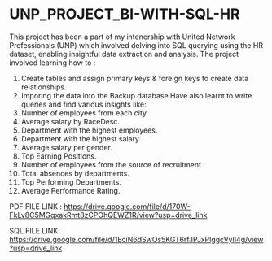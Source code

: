 # UNP_PROJECT_BI-WITH-SQL-HR
This project has been a part of my intenership with United Network Professionals (UNP) which involved delving 
into SQL querying using the HR dataset, enabling insightful data extraction and analysis.
The project involved learning how to :
1. Create tables and assign primary keys & foreign keys to create data relationships.
2. Imporing the data into the Backup database
Have also learnt to write queries and find various insights like:
1. Number of employees from each city.
2. Average salary by RaceDesc.
3. Department with the highest employees.
4. Department with the highest salary.
5. Average salary per gender.
6. Top Earning Positions.
7. Number of employees from the source of recruitment.
8. Total absences by departments.
9. Top Performing Departments.
10. Average Performance Rating.

PDF FILE LINK : https://drive.google.com/file/d/170W-FkLv8C5MGqxakRmt8zCPOhQEWZ1R/view?usp=drive_link

SQL FILE LINK: https://drive.google.com/file/d/1EciN6dSwOs5KGT6rfJPJxPlggcVyIl4g/view?usp=drive_link
